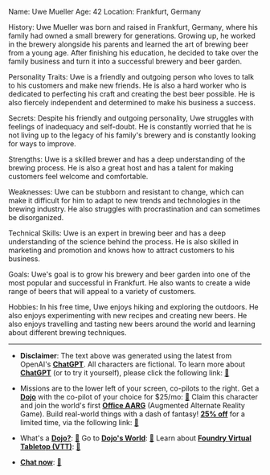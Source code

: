 Name: Uwe Mueller
Age: 42
Location: Frankfurt, Germany

History: Uwe Mueller was born and raised in Frankfurt, Germany, where his family had owned a small brewery for generations. Growing up, he worked in the brewery alongside his parents and learned the art of brewing beer from a young age. After finishing his education, he decided to take over the family business and turn it into a successful brewery and beer garden.

Personality Traits: Uwe is a friendly and outgoing person who loves to talk to his customers and make new friends. He is also a hard worker who is dedicated to perfecting his craft and creating the best beer possible. He is also fiercely independent and determined to make his business a success.

Secrets: Despite his friendly and outgoing personality, Uwe struggles with feelings of inadequacy and self-doubt. He is constantly worried that he is not living up to the legacy of his family's brewery and is constantly looking for ways to improve.

Strengths: Uwe is a skilled brewer and has a deep understanding of the brewing process. He is also a great host and has a talent for making customers feel welcome and comfortable.

Weaknesses: Uwe can be stubborn and resistant to change, which can make it difficult for him to adapt to new trends and technologies in the brewing industry. He also struggles with procrastination and can sometimes be disorganized.

Technical Skills: Uwe is an expert in brewing beer and has a deep understanding of the science behind the process. He is also skilled in marketing and promotion and knows how to attract customers to his business.

Goals: Uwe's goal is to grow his brewery and beer garden into one of the most popular and successful in Frankfurt. He also wants to create a wide range of beers that will appeal to a variety of customers.

Hobbies: In his free time, Uwe enjoys hiking and exploring the outdoors. He also enjoys experimenting with new recipes and creating new beers. He also enjoys travelling and tasting new beers around the world and learning about different brewing techniques.
 

---
* **Disclaimer**: The text above was generated using the latest from OpenAI's [**ChatGPT**](https://openai.com/blog/chatgpt/).  All characters are fictional.  To learn more about [**ChatGPT**](https://openai.com/blog/chatgpt/) (or to try it yourself), please click the following link: [:closed_book:](https://openai.com/blog/chatgpt/)

* Missions are to the lower left of your screen, co-pilots to the right. Get a [**Dojo**](https://workmates.live/marketplace) with the co-pilot of your choice for $25/mo: [:green_book:](https://workmates.live/marketplace) Claim this character and join the world's first [**Office AARG**](https://dojos.world) (Augmented Alternate Reality Game). Build real-world things with a dash of fantasy! [**25% off**](https://blog.workmates.live/deal-on-a-dojo) for a limited time, via the following link: [:green_book:](https://blog.workmates.live/deal-on-a-dojo) 

* What's a [**Dojo?**](https://workdojos.com): [:blue_book:](https://workdojos.com)  Go to [**Dojo's World**](https://dojos.world): [:blue_book:](https://dojos.world)  Learn about [**Foundry Virtual Tabletop (VTT)**](https://foundryvtt.com): [:closed_book:](https://foundryvtt.com/)

* [**Chat now**](https://chat.workmates.live/channel/support): [:ledger:](https://chat.workmates.live/channel/support)